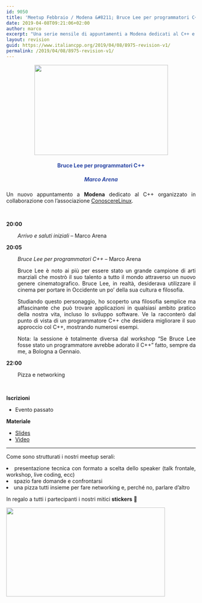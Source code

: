 ```yaml
---
id: 9050
title: 'Meetup Febbraio / Modena &#8211; Bruce Lee per programmatori C++'
date: 2019-04-08T09:21:06+02:00
author: marco
excerpt: "Una serie mensile di appuntamenti a Modena dedicati al C++ e organizzati in collaborazione con l'associazione ConoscereLinux. Ad ogni serata la condivisione di un'esperienza o di una storia che riguarda il nostro linguaggio preferito."
layout: revision
guid: https://www.italiancpp.org/2019/04/08/8975-revision-v1/
permalink: /2019/04/08/8975-revision-v1/
---
```

<center>
  <img loading="lazy" class="aligncenter wp-image-8976" src="https://www.italiancpp.org/wp-content/uploads/2019/01/meetup-0219.png" alt="" width="355" height="240" srcset="http://192.168.64.2/wordpress/wp-content/uploads/2019/01/meetup-0219.png 1533w, http://192.168.64.2/wordpress/wp-content/uploads/2019/01/meetup-0219-300x203.png 300w, http://192.168.64.2/wordpress/wp-content/uploads/2019/01/meetup-0219-768x520.png 768w, http://192.168.64.2/wordpress/wp-content/uploads/2019/01/meetup-0219-1024x693.png 1024w, http://192.168.64.2/wordpress/wp-content/uploads/2019/01/meetup-0219-600x406.png 600w" sizes="(max-width: 355px) 100vw, 355px" />
</center>

<h4 style="text-align: center;">
  <span style="color: #2945a4;">Bruce Lee per programmatori C++</span>
</h4>

<h5 style="text-align: center;">
  <span style="color: #2945a4;"><em>Marco Arena</em></span>
</h5>

<p style="text-align: justify;">
  Un nuovo appuntamento a <strong>Modena</strong> dedicato al C++ organizzato in collaborazione con l&#8217;associazione <a href="http://conoscerelinux.org">ConoscereLinux</a>.
</p>

<p style="text-align: justify;">
  <span style="color: #ffffff;"> </span>
</p>

<p style="text-align: justify;">
  <strong>20:00</strong>
</p>

<p style="text-align: justify; padding-left: 30px;">
  <em>Arrivo e saluti iniziali</em> &#8211; Marco Arena
</p>

<p style="text-align: justify;">
  <strong>20:05</strong>
</p>

<p style="text-align: justify; padding-left: 30px;">
  <em>Bruce Lee per programmatori C++ </em>&#8211; Marco Arena
</p>

<p style="padding-left: 30px; text-align: justify;">
  Bruce Lee è noto ai più per essere stato un grande campione di arti marziali che mostrò il suo talento a tutto il mondo attraverso un nuovo genere cinematografico. Bruce Lee, in realtà, desiderava utilizzare il cinema per portare in Occidente un po&#8217; della sua cultura e filosofia.
</p>

<p style="padding-left: 30px; text-align: justify;">
  Studiando questo personaggio, ho scoperto una filosofia semplice ma affascinante che può trovare applicazioni in qualsiasi ambito pratico della nostra vita, incluso lo sviluppo software. Ve la racconterò dal punto di vista di un programmatore C++ che desidera migliorare il suo approccio col C++, mostrando numerosi esempi.
</p>

<p style="padding-left: 30px; text-align: justify;">
  Nota: la sessione è totalmente diversa dal workshop &#8220;Se Bruce Lee fosse stato un programmatore avrebbe adorato il C++&#8221; fatto, sempre da me, a Bologna a Gennaio.
</p>

**22:00**

<p style="padding-left: 30px;">
  Pizza e networking
</p>

&nbsp;

**Iscrizioni**

  * Evento passato

**Materiale**

  * [Slides](https://conoscerelinux.org/wp-content/uploads/2019/01/Bruce-Lee-for-C-programmers-Marco-Arena.pdf)
  * [Video](https://youtu.be/ttcHSm-5dv4)

* * *

<p style="text-align: justify;">
  Come sono strutturati i nostri meetup serali:
</p>

<li style="text-align: justify;">
  presentazione tecnica con formato a scelta dello speaker (talk frontale, workshop, live coding, ecc)
</li>
<li style="text-align: justify;">
  spazio fare domande e confrontarsi
</li>
<li style="text-align: justify;">
  una pizza tutti insieme per fare networking e, perché no, parlare d&#8217;altro
</li>

In regalo a tutti i partecipanti i nostri mitici **stickers** 🙂

<img loading="lazy" class="aligncenter wp-image-8426" src="http://www.italiancpp.org/wp-content/uploads/2013/06/stickers-1.jpg" alt="" width="422" height="237" srcset="http://192.168.64.2/wordpress/wp-content/uploads/2013/06/stickers-1.jpg 800w, http://192.168.64.2/wordpress/wp-content/uploads/2013/06/stickers-1-300x168.jpg 300w, http://192.168.64.2/wordpress/wp-content/uploads/2013/06/stickers-1-768x430.jpg 768w, http://192.168.64.2/wordpress/wp-content/uploads/2013/06/stickers-1-600x336.jpg 600w" sizes="(max-width: 422px) 100vw, 422px" />